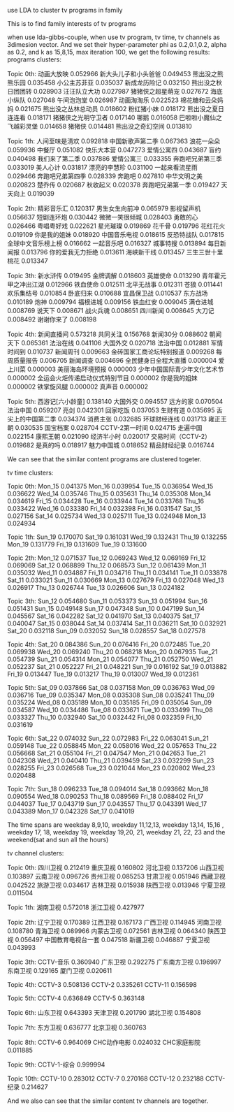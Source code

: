 use LDA to cluster tv programs in family 

This is to find family interests of tv programs


when use lda-gibbs-couple, when use tv program, tv time, tv channels as 3dimesion vector. And we set their hyper-parameter phi as 0.2,0.1,0.2, alpha as 0.2, and k as 15,8,15, max iteration 100, we get the following results:
programs clusters:

Topic 0th:
动画大放映 0.052966
新大头儿子和小头爸爸 0.049453
熊出没之熊熊乐园 0.035458
小公主苏菲亚 0.035037
新成龙历险记 0.032150
熊出没之秋日团团转 0.028903
汪汪队立大功 0.027987
猪猪侠之超星萌宠 0.027672
海底小纵队 0.027048
午间泡泡堂 0.026987
动画淘淘乐 0.022523
棉花糖和云朵妈妈 0.021675
熊出没之丛林总动员 0.018602
粉红猪小妹 0.018172
熊出没之夏日连连看 0.018171
猪猪侠之光明守卫者 0.017140
哪鹅 0.016058
巴啦啦小魔仙之飞越彩灵堡 0.014658
猪猪侠 0.014481
熊出没之奇幻空间 0.013810

Topic 1th:
人间至味是清欢 0.092818
中国新歌声第二季 0.067363
浪花一朵朵 0.059936
中餐厅 0.051082
快乐大本营 0.047273
爱情公寓四 0.043687
盲约 0.040498
我们来了第二季 0.037886
爱情公寓三 0.033355
奔跑吧兄弟第三季 0.033019
美人心计 0.031817
漂亮的李慧珍 0.031100
一起来看流星雨 0.029466
奔跑吧兄弟第四季 0.028339
奔跑吧 0.027810
中华文明之美 0.020823
楚乔传 0.020687
秋收起义 0.020378
奔跑吧兄弟第一季 0.019427
天天向上 0.019039

Topic 2th:
精彩音乐汇 0.120317
男生女生向前冲 0.065979
影视留声机 0.056637
短剧连环炮 0.030442
微微一笑很倾城 0.028403
勇敢的心 0.026466
粤唱粤好戏 0.022621
星光璀璨 0.019869
花千骨 0.019796
花红花火 0.019109
你是我的姐妹 0.018920
中国音乐电视 0.018615
反恐特战队 0.017815
全球中文音乐榜上榜 0.016662
一起音乐吧 0.016327
城事特搜 0.013894
每日新闻报 0.013796
你的爱我无力拒绝 0.013611
海峡新干线 0.013457
三生三世十里桃花 0.013347

Topic 3th:
新水浒传 0.019495
金牌调解 0.018603
英雄使命 0.013290
青年霍元甲之冲出江湖 0.012966
铁血使命 0.012511
北平无战事 0.012311
苍狼 0.011441
欢乐集结号 0.010854
卧底归来 0.010688
宜昌保卫战 0.010537
东方战场 0.010189
炮神 0.009794
福根进城 0.009156
铁血红安 0.009045
满仓进城 0.008769
说天下 0.008671
战火兵魂 0.008651
四川新闻 0.008645
大刀记 0.008492
谢谢你来了 0.008198

Topic 4th:
新闻直播间 0.573218
共同关注 0.156768
新闻30分 0.088602
朝闻天下 0.065361
法治在线 0.041106
大国外交 0.020718
法治中国 0.012881
军情时间到 0.010737
新闻周刊 0.009663
金砖国家工商论坛特别报道 0.009268
每周质量报告 0.006705
新闻调查 0.004696
全民健身日全程大直播 0.000004
爱上川菜 0.000003
美丽海岛环境预报 0.000003
少年中国国际青少年文化艺术节 0.000002
全运会火炬传递启动仪式特别节目 0.000002
你是我的姐妹 0.000002
铁掌旋风腿 0.000002
真声音 0.000002


Topic 5th:
西游记[六小龄童] 0.138140
大国外交 0.094557
远方的家 0.070504
法治中国 0.059207
亮剑 0.042301
回家吃饭 0.037053
生财有道 0.035695
舌尖上的中国第二季 0.034374
消费主张 0.032685
环球财经连线 0.031713
雍正王朝 0.030535
国宝档案 0.028704
CCTV-2第一时间 0.024715
走遍中国 0.022154
康熙王朝 0.021090
经济半小时 0.020017
交易时间（CCTV-2） 0.019682
是真的吗 0.018917
魅力中国城 0.018652
精品财经纪录 0.016744

We can see that the similar content programs are clustered togeter.


tv time clusters:

Topic 0th:
	Mon_15   0.041375
	Mon_16   0.039954
	Tue_15   0.036954
	Wed_15   0.036622
	Wed_14   0.035746
	Thu_15   0.035631
	Thu_14   0.035308
	Mon_14   0.034619
	Fri_15   0.034428
	Tue_16   0.033944
	Tue_14   0.033768
	Thu_16   0.033422
	Wed_16   0.033380
	Fri_14   0.032398
	Fri_16   0.031547
	Sat_15   0.027156
	Sat_14   0.025734
	Wed_13   0.025711
	Tue_13   0.024948
	Mon_13   0.024934

Topic 1th:
	Sun_19   0.170070
	Sat_19   0.161031
	Wed_19   0.132431
	Thu_19   0.132255
	Mon_19   0.131779
	Fri_19   0.131609
	Tue_19   0.131600

Topic 2th:
	Mon_12   0.071537
	Tue_12   0.069243
	Wed_12   0.069169
	Fri_12   0.069069
	Sat_12   0.068899
	Thu_12   0.068573
	Sun_12   0.061439
	Mon_11   0.035032
	Wed_11   0.034887
	Fri_11   0.034716
	Thu_11   0.034141
	Tue_11   0.033878
	Sat_11   0.033021
	Sun_11   0.030669
	Mon_13   0.027679
	Fri_13   0.027048
	Wed_13   0.026917
	Thu_13   0.026744
	Tue_13   0.026606
	Sun_13   0.024182

Topic 3th:
	Sun_12   0.054680
	Sun_11   0.053373
	Sun_13   0.051994
	Sun_16   0.051431
	Sun_15   0.049148
	Sun_17   0.047348
	Sun_10   0.047199
	Sun_14   0.045567
	Sat_16   0.042282
	Sat_12   0.041970
	Sat_13   0.040375
	Sat_17   0.040047
	Sat_15   0.038044
	Sat_14   0.037414
	Sat_11   0.036211
	Sat_10   0.032921
	Sat_20   0.032118
	Sun_09   0.032052
	Sun_18   0.028557
	Sat_18   0.027578

Topic 4th:
	Sat_20   0.084386
	Sun_20   0.076416
	Fri_20   0.072485
	Tue_20   0.069938
	Wed_20   0.069240
	Thu_20   0.068218
	Mon_20   0.067935
	Tue_21   0.054739
	Sun_21   0.054314
	Mon_21   0.054077
	Thu_21   0.052750
	Wed_21   0.052237
	Sat_21   0.052227
	Fri_21   0.048221
	Sun_19   0.016192
	Sat_19   0.013882
	Fri_19   0.013447
	Tue_19   0.013217
	Thu_19   0.013007
	Wed_19   0.012361

Topic 5th:
	Sat_09   0.037866
	Sat_08   0.037158
	Mon_09   0.036763
	Wed_09   0.036716
	Tue_09   0.035347
	Mon_08   0.035308
	Sun_08   0.035241
	Thu_09   0.035224
	Wed_08   0.035189
	Mon_10   0.035185
	Fri_09   0.035054
	Sun_09   0.034587
	Wed_10   0.034486
	Tue_08   0.033671
	Tue_10   0.033499
	Thu_08   0.033327
	Thu_10   0.032940
	Sat_10   0.032442
	Fri_08   0.032359
	Fri_10   0.031619

Topic 6th:
	Sat_22   0.074032
	Sun_22   0.072983
	Fri_22   0.063041
	Sun_21   0.059148
	Tue_22   0.058845
	Mon_22   0.058016
	Wed_22   0.057653
	Thu_22   0.056668
	Sat_21   0.055104
	Fri_21   0.047547
	Mon_21   0.042653
	Tue_21   0.042308
	Wed_21   0.040410
	Thu_21   0.039459
	Sat_23   0.032299
	Sun_23   0.028255
	Fri_23   0.026568
	Tue_23   0.021044
	Mon_23   0.020802
	Wed_23   0.020488

Topic 7th:
	Sun_18   0.096233
	Tue_18   0.094014
	Sat_18   0.093662
	Mon_18   0.090554
	Wed_18   0.090253
	Thu_18   0.089569
	Fri_18   0.088402
	Fri_17   0.044037
	Tue_17   0.043719
	Sun_17   0.043557
	Thu_17   0.043391
	Wed_17   0.043389
	Mon_17   0.042328
	Sat_17   0.041019

The time spans are weekday 8,9,10, weekday 11,12,13, weekday 13,14, 15,16 , weekday 17, 18, weekday 19, weekday 19,20, 21, weekday 21, 22, 23 and the weekend(sat and sun all the hours)



tv channel clusters:

Topic 0th:
四川卫视 0.212419
重庆卫视 0.160802
河北卫视 0.137206
山西卫视 0.103897
云南卫视 0.096726
贵州卫视 0.085253
甘肃卫视 0.051946
西藏卫视 0.042522
旅游卫视 0.034617
吉林卫视 0.015938
陕西卫视 0.013946
宁夏卫视 0.011504

Topic 1th:
湖南卫视 0.572018
浙江卫视 0.427977

Topic 2th:
辽宁卫视 0.170389
江西卫视 0.167173
广西卫视 0.114945
河南卫视 0.108780
青海卫视 0.089966
内蒙古卫视 0.072561
吉林卫视 0.064340
陕西卫视 0.056497
中国教育电视台一套 0.047518
新疆卫视 0.046887
宁夏卫视 0.043993

Topic 3th:
CCTV-音乐 0.360940
广东卫视 0.292275
广东南方卫视 0.196997
东南卫视 0.129165
厦门卫视 0.020611

Topic 4th:
CCTV-3 0.508136
CCTV-2 0.335261
CCTV-11 0.156598

Topic 5th:
CCTV-4 0.636849
CCTV-5 0.363148

Topic 6th:
山东卫视 0.643393
天津卫视 0.201790
湖北卫视 0.154808

Topic 7th:
东方卫视 0.636777
北京卫视 0.360763

Topic 8th:
CCTV-6 0.964069
CHC动作电影 0.024032
CHC家庭影院 0.011885

Topic 9th:
CCTV-1-综合 0.999994

Topic 10th:
CCTV-10 0.283012
CCTV-7 0.270168
CCTV-12 0.232188
CCTV-纪录 0.214627

And we also can see that the similar content tv channels are together.
